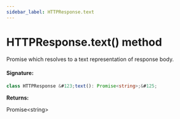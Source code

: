 ```yaml
---
sidebar_label: HTTPResponse.text
---
```


# HTTPResponse.text() method

Promise which resolves to a text representation of response body.

#### Signature:

```typescript
class HTTPResponse &#123;text(): Promise<string>;&#125;
```

**Returns:**

Promise&lt;string&gt;
